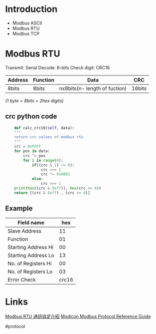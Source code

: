 # Introduction
+ Modbus ASCII
+ Modbus RTU
+ Modbus TCP
# Modbus RTU
Transmit: Serial
Decode: 8-bits
Check digit: CRC16

| Address   | Function  | Data                            | CRC     |
| --------- | --------- | ------------------------------- | ------- |
| 8bits     | 8bits     | nx8bits(n- length of fuction)   | 16bits  |

*(1 byte = 8bits = 2hex digits)*


## crc python code
```py
    def calc_crc16(self, data):
    """
    return crc values of modbus rtu
    """   
    crc = 0xFFFF    
	for pos in data:
		crc ^= pos
		for i in range(8):
			if((crc & 1) != 0):
				crc >>= 1
				crc ^= 0xA001
			else:
				crc >>= 1
	print(hex((crc & 0xff)), hex(crc >> 8))
	return [(crc & 0xff) , (crc >> 8)]

```
## Example
| Field name                      | hex |
| ------------------------------- | --- |
| Slave Address               |   11  |
| Function                      |  01   |
| Starting Address Hi           |   00  |
| Starting Address Lo           |  13   |
| No. of Registers Hi           |  00   |
| No. of Registers Lo             | 03  |
| Error Check                |  crc16   |




# Links
[Modbus RTU 通訊協定介紹](http://www.vx-hmi.com/doc/Modbus%20RTU%20%E7%B0%A1%E4%BB%8B.pdf)
[Modicon Modbus Protocol Reference Guide](https://modbus.org/docs/PI_MBUS_300.pdf)

#protocol 